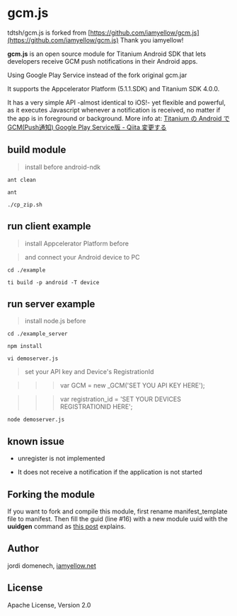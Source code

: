 # gcm.js

tdtsh/gcm.js is forked from [https://github.com/iamyellow/gcm.js](https://github.com/iamyellow/gcm.js)
Thank you iamyellow!

**gcm.js** is an open source module for Titanium Android SDK that lets developers receive GCM push notifications in their Android apps.

Using Google Play Service instead of the fork original gcm.jar 

It supports the Appcelerator Platform (5.1.1.SDK) and Titanium SDK 4.0.0.

It has a very simple API -almost identical to iOS!- yet flexible and powerful, as it executes Javascript whenever a notification is received, no matter if the app is in foreground or background. More info at:
[Titanium の Android で GCM(Push通知) Google Play Service版 - Qiita 変更する](http://qiita.com/hntn/items/a83072e441ccf4fc715c)


## build module

> install before android-ndk

```
ant clean

ant

./cp_zip.sh
```


## run client example

> install Appcelerator Platform before

> and connect your Android device to PC

```
cd ./example

ti build -p android -T device
```


## run server example

> install node.js before

```
cd ./example_server

npm install

vi demoserver.js
```

> set your API key and Device's RegistrationId

>>>	var GCM = new _GCM('SET YOU API KEY HERE');

>>>	var registration_id = 'SET YOUR DEVICES REGISTRATIONID HERE';


```
node demoserver.js
```



## known issue

- unregister is not implemented

- It does not receive a notification if the application is not started


## Forking the module

If you want to fork and compile this module, first rename manifest_template file to manifest.
Then fill the guid (line #16) with a new module uuid with the **uuidgen** command as [this post](http://developer.appcelerator.com/blog/2011/09/module-verification.html) explains.

## Author

jordi domenech, [iamyellow.net](http://iamyellow.net)

## License

Apache License, Version 2.0
